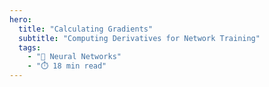 ```yaml
---
hero:
  title: "Calculating Gradients"
  subtitle: "Computing Derivatives for Network Training"
  tags:
    - "🧠 Neural Networks"
    - "⏱️ 18 min read"
---
```


